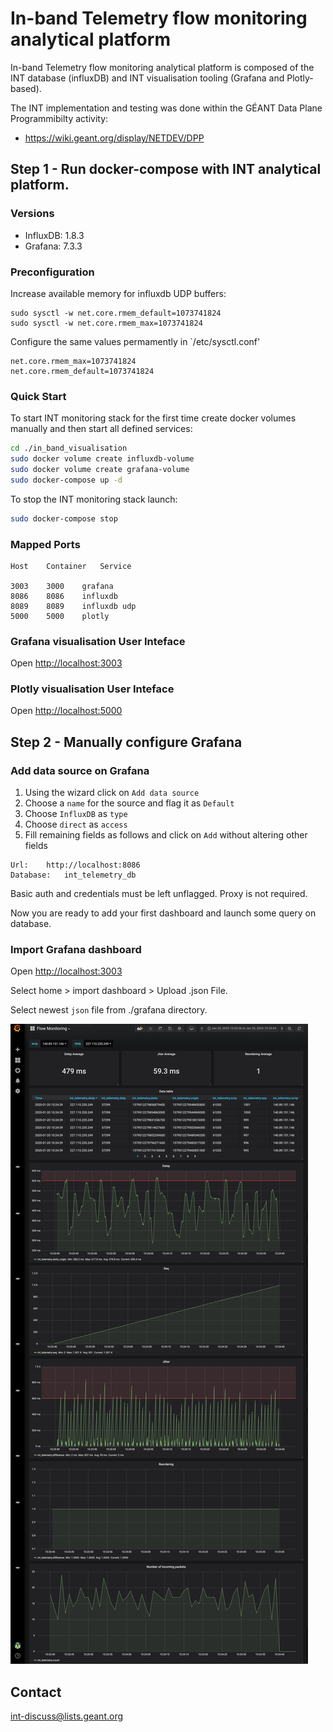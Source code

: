 # In-band Telemetry flow monitoring analytical platform

In-band Telemetry flow monitoring analytical platform is composed of the INT database (influxDB) and INT visualisation tooling (Grafana and Plotly-based).

The INT implementation and testing was done within the GÉANT Data Plane Programmibilty activity:
* https://wiki.geant.org/display/NETDEV/DPP

## Step 1 - Run docker-compose with INT analytical platform.

### Versions

* InfluxDB:          1.8.3
* Grafana:           7.3.3

### Preconfiguration

Increase available memory for influxdb UDP buffers:

```
sudo sysctl -w net.core.rmem_default=1073741824
sudo sysctl -w net.core.rmem_max=1073741824
```

Configure the same values permamently in `/etc/sysctl.conf'
```
net.core.rmem_max=1073741824
net.core.rmem_default=1073741824
```

### Quick Start

To start INT monitoring stack for the first time create docker volumes manually and then start all defined services:

```sh
cd ./in_band_visualisation
sudo docker volume create influxdb-volume
sudo docker volume create grafana-volume
sudo docker-compose up -d
```

To stop the INT monitoring stack launch:

```sh
sudo docker-compose stop
```

### Mapped Ports

```
Host    Container   Service

3003    3000    grafana
8086    8086    influxdb
8089    8089    influxdb udp
5000    5000    plotly
```

### Grafana visualisation User Inteface

Open <http://localhost:3003>


### Plotly visualisation User Inteface

Open <http://localhost:5000>


## Step 2 - Manually configure Grafana

### Add data source on Grafana

1. Using the wizard click on `Add data source`
2. Choose a `name` for the source and flag it as `Default`
3. Choose `InfluxDB` as `type`
4. Choose `direct` as `access`
5. Fill remaining fields as follows and click on `Add` without altering other fields

```
Url:    http://localhost:8086
Database:   int_telemetry_db
```

Basic auth and credentials must be left unflagged. Proxy is not required.

Now you are ready to add your first dashboard and launch some query on database.

### Import Grafana dashboard

Open <http://localhost:3003>

Select home > import dashboard > Upload .json File.

Select newest `json` file from ./grafana directory.

![Alt text](flow_monitoring_grafana_dashboard.png?raw=true "Flow monitoring dashboard")

## Contact

int-discuss@lists.geant.org
